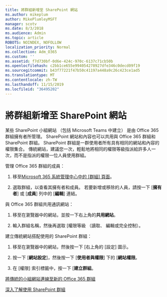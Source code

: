 ```yaml
---
title: 將群組新增至 SharePoint 網站
ms.author: mikeplum
author: MikePlumleyMSFT
manager: scotv
ms.date: 8/3/2018
ms.audience: Admin
ms.topic: article
ROBOTS: NOINDEX, NOFOLLOW
localization_priority: Normal
ms.collection: Adm_O365
ms.custom: ''
ms.assetid: f7d730bf-0d6e-424c-970c-6137c71cb50b
ms.openlocfilehash: c2bb1ce655e994054278927dfe346c0decd09f19
ms.sourcegitcommit: b43f77221f47b50c41197a448a9c26c423ce1ad5
ms.translationtype: MT
ms.contentlocale: zh-TW
ms.lasthandoff: 11/15/2019
ms.locfileid: "36495202"
---
```

# <a name="add-a-group-to-a-sharepoint-site"></a>將群組新增至 SharePoint 網站

某些 SharePoint 小組網站 （包括 Microsoft Teams 中建立） 是由 Office 365 群組擁有者所管理。 SharePoint 網站和內容也可以共用與 Office 365 群組和 SharePoint 群組。 SharePoint 群組是一群使用者所有具有相同的網站和內容的權限集合。 傳統網站，建議您一次，輕鬆地將相同的權限等級指派給許多人一次，而不是指派的權限一位人員使用群組。
  
管理 Office 365 群組的成員：
  
1. 移至[Microsoft 365 系統管理中心中的 [群組] 頁面](https://portal.office.com/adminportal/home#/groups)。
    
2. 選取群組，以查看其擁有者和成員。 若要新增或移除的人員，請按一下 [**擁有者**] 或 [**成員**] 列中的 [**編輯**] 連結。 
    
與 Office 365 群組共用通訊網站：
  
1. 移至在瀏覽器中的網站，並按一下右上角的**共用網站**。 
    
2. 輸入群組名稱，然後再選取 [權限等級 （讀取、 編輯或完全控制）。
    
建立傳統網站搭配使用的 SharePoint 群組：
  
1. 移至在瀏覽器中的網站，然後按一下 [右上角的 [設定] 圖示。
    
2. 按一下 [**網站設定**]，然後按一下 [**使用者與權限**] 下的 [**網站權限**。
    
3. 在 [權限] 索引標籤中，按一下 [**建立群組**。
    
[將傳統的小組網站連線至新的 Office 365 群組](https://go.microsoft.com/fwlink/?linkid=2008654)
  
[深入了解使用 SharePoint 群組](https://go.microsoft.com/fwlink/?linkid=874658)
  

